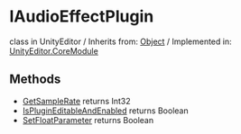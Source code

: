 # IAudioEffectPlugin
class in UnityEditor
 / Inherits from: <a href="https://docs.unity3d.com/6000.2/Documentation/ScriptReference/Object.html">Object</a> / Implemented in: <a href="https://docs.unity3d.com/6000.2/Documentation/ScriptReference/UnityEditor.CoreModule.html">UnityEditor.CoreModule</a>

## Methods
- <a href="https://docs.unity3d.com/6000.2/Documentation/ScriptReference/IAudioEffectPlugin.GetSampleRate.html">GetSampleRate</a> returns Int32
- <a href="https://docs.unity3d.com/6000.2/Documentation/ScriptReference/IAudioEffectPlugin.IsPluginEditableAndEnabled.html">IsPluginEditableAndEnabled</a> returns Boolean
- <a href="https://docs.unity3d.com/6000.2/Documentation/ScriptReference/IAudioEffectPlugin.SetFloatParameter.html">SetFloatParameter</a> returns Boolean
